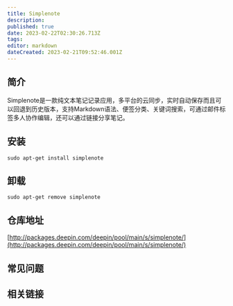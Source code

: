 ```yaml
---
title: Simplenote
description: 
published: true
date: 2023-02-22T02:30:26.713Z
tags: 
editor: markdown
dateCreated: 2023-02-21T09:52:46.001Z
---
```


## 简介

Simplenote是一款纯文本笔记记录应用，多平台的云同步，实时自动保存而且可以回退到历史版本，支持Markdown语法、便签分类、关键词搜索，可通过邮件标签多人协作编辑，还可以通过链接分享笔记。

## 安装

`sudo apt-get install simplenote`

## 卸载

`sudo apt-get remove simplenote`

## 仓库地址

[http://packages.deepin.com/deepin/pool/main/s/simplenote/](http://packages.deepin.com/deepin/pool/main/s/simplenote/)

## 常见问题

## 相关链接
